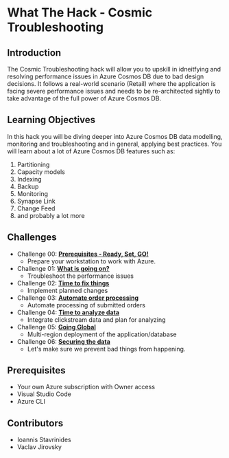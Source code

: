 # What The Hack - Cosmic Troubleshooting

## Introduction

The Cosmic Troubleshooting hack will allow you to upskill in idneitfying and resolving performance issues in Azure Cosmos DB due to bad design decisions. It follows a real-world scenario (Retail) where the application is facing severe performance issues and needs to be re-architected sightly to take advantage of the full power of Azure Cosmos DB.

## Learning Objectives

In this hack you will be diving deeper into Azure Cosmos DB data modelling, monitoring and troubleshooting and in general, applying best practices. You will learn about a lot of Azure Cosmos DB features such as:

1. Partitioning
2. Capacity models
3. Indexing
4. Backup
5. Monitoring
6. Synapse Link
7. Change Feed
8. and probably a lot more

## Challenges

- Challenge 00: **[Prerequisites - Ready, Set, GO!](Student/Challenge-00.md)**
	 - Prepare your workstation to work with Azure.
- Challenge 01: **[What is going on?](Student/Challenge-01.md)**
	 - Troubleshoot the performance issues
- Challenge 02: **[Time to fix things](Student/Challenge-02.md)**
	 - Implement planned changes
- Challenge 03: **[Automate order processing](Student/Challenge-03.md)**
	 - Automate processing of submitted orders
- Challenge 04: **[Time to analyze data](Student/Challenge-04.md)**
	 - Integrate clickstream data and plan for analyzing
- Challenge 05: **[Going Global](Student/Challenge-05.md)**
	 - Multi-region deployment of the application/database
- Challenge 06: **[Securing the data](Student/Challenge-06.md)**
	 - Let's make sure we prevent bad things from happening.

## Prerequisites

- Your own Azure subscription with Owner access
- Visual Studio Code
- Azure CLI

## Contributors

- Ioannis Stavrinides
- Vaclav Jirovsky
